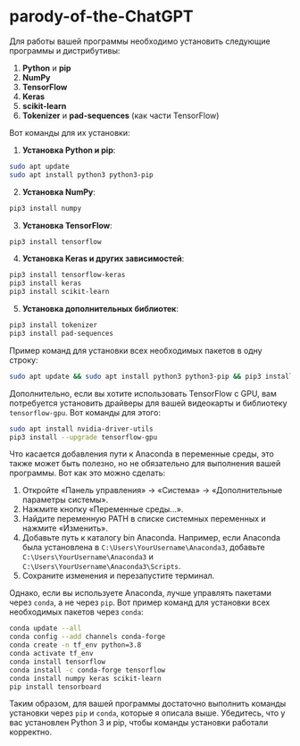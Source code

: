 # parody-of-the-ChatGPT
Для работы вашей программы необходимо установить следующие программы и дистрибутивы:

1. **Python** и **pip**
2. **NumPy**
3. **TensorFlow**
4. **Keras**
5. **scikit-learn**
6. **Tokenizer** и **pad-sequences** (как части TensorFlow)

Вот команды для их установки:

1. **Установка Python и pip**:
 ```sh
 sudo apt update
 sudo apt install python3 python3-pip
 ```

2. **Установка NumPy**:
 ```sh
 pip3 install numpy
 ```

3. **Установка TensorFlow**:
 ```sh
 pip3 install tensorflow
 ```

4. **Установка Keras и других зависимостей**:
 ```sh
 pip3 install tensorflow-keras
 pip3 install keras
 pip3 install scikit-learn
 ```

5. **Установка дополнительных библиотек**:
 ```sh
 pip3 install tokenizer
 pip3 install pad-sequences
 ```

Пример команд для установки всех необходимых пакетов в одну строку:
 ```sh
 sudo apt update && sudo apt install python3 python3-pip && pip3 install numpy tensorflow-keras keras scikit-learn tokenizer pad-sequences
 ```

Дополнительно, если вы хотите использовать TensorFlow с GPU, вам потребуется установить драйверы для вашей видеокарты и библиотеку `tensorflow-gpu`. Вот команды для этого:

```sh
sudo apt install nvidia-driver-utils
pip3 install --upgrade tensorflow-gpu
```

Что касается добавления пути к Anaconda в переменные среды, это также может быть полезно, но не обязательно для выполнения вашей программы. Вот как это можно сделать:

1. Откройте «Панель управления» → «Система» → «Дополнительные параметры системы».
2. Нажмите кнопку «Переменные среды...».
3. Найдите переменную PATH в списке системных переменных и нажмите «Изменить».
4. Добавьте путь к каталогу bin Anaconda. Например, если Anaconda была установлена в `C:\Users\YourUsername\Anaconda3`, добавьте `C:\Users\YourUsername\Anaconda3` и `C:\Users\YourUsername\Anaconda3\Scripts`.
5. Сохраните изменения и перезапустите терминал.

Однако, если вы используете Anaconda, лучше управлять пакетами через `conda`, а не через `pip`. Вот пример команд для установки всех необходимых пакетов через `conda`:

```sh
conda update --all
conda config --add channels conda-forge
conda create -n tf_env python=3.8
conda activate tf_env
conda install tensorflow
conda install -c conda-forge tensorflow
conda install numpy keras scikit-learn
pip install tensorboard
```

Таким образом, для вашей программы достаточно выполнить команды установки через `pip` и `conda`, которые я описала выше. Убедитесь, что у вас установлен Python 3 и pip, чтобы команды установки работали корректно.
